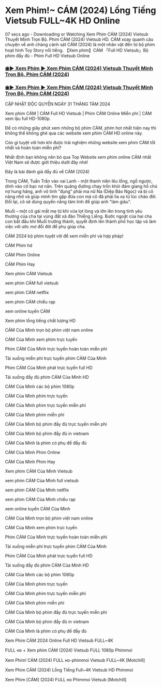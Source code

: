 # Xem Phim!~ CÁM (2024) Lồng Tiếng Vietsub FULL~4K HD Online
07 secs ago - Downloading or Watching Xem Phim CÁM (2024) Vietsub Thuyết Minh Trọn Bộ. Phim CÁM (2024) Vietsub HD. CÁM xoay quanh câu chuyện về anh chàng cảnh sát CÁM (2024) là một nhân vật đến từ bộ phim hoạt hình Toy Story nổi tiếng. 【Xem phim】CÁM 「Full HD Vietsub」Bộ phim đầy đủ - Phim Full HD Vietsub Online

### [◉▶️ Xem Phim ▶️ Xem Phim CÁM (2024) Vietsub Thuyết Minh Trọn Bộ. Phim CÁM (2024)](https://t.co/veNxzW3Vvu)

### [◉▶️ Xem Phim ▶️ Xem Phim CÁM (2024) Vietsub Thuyết Minh Trọn Bộ. Phim CÁM (2024)](https://t.co/veNxzW3Vvu)

CẬP NHẬT ĐỘC QUYỀN NGÀY 31 THÁNG TÁM 2024

Xem phim CÁM | CÁM Full HD Vietsub | Phim CÁM Online Miễn phí | CÁM xem lậu full HD-1080p.

Để có những giây phút xem những bộ phim CÁM, phim hot nhất hiện nay thì không thể không ghé qua các website xem phim CÁM HD online này.

Còn gì tuyệt vời hơn khi được trải nghiệm những website xem phim CÁM tốt nhất và hoàn toàn miễn phí?

Nhất định bạn không nên bỏ qua Top Website xem phim online CÁM nhất Việt Nam sẽ được giới thiệu dưới đây nhé!

Đây là bài đánh giá đầy đủ về CÁM (2024)

Trong CÁM, Tuấn Trần vào vai Lanh - một thanh niên lêu lổng, ngỗ ngược, dính vào cờ bạc nợ nần. Trên quãng đường chạy trốn khỏi đám giang hồ chủ nợ hung hăng, anh vô tình "đụng" phải ma nữ Na (Diệp Bảo Ngọc) và bị cô nàng nhờ vả giúp mình tìm gặp đứa con mà cô đã phải lìa xa từ lúc chào đời. Đổi lại, cô sẽ dùng quyền năng tâm linh để giúp anh "làm giàu".

Muối – một cô gái mất mẹ từ khi vừa lọt lòng và lớn lên trong tình yêu thương của cha tại vùng đất xã đảo Thiềng Liềng. Bước ngoặt của hai cha con bắt đầu khi Muối trưởng thành, quyết định lên thành phố học tập và làm việc với ước mơ đổi đời để phụ giúp cha.

CÁM 2024 bộ phim tuyệt vời để xem miễn phí và hợp pháp!

CÁM Phim hd

CÁM Phim Online

CÁM Phim Hay

Xem phim CÁM Vietsub

xem phim CÁM full vietsub

xem phim CÁM netflix

xem phim CÁM chiếu rạp

xem online tuyến CÁM

Xem phim lồng tiếng chất lượng HD

CÁM Của Mình trọn bộ phim việt nam online

CÁM Của Mình xem phim trực tuyến

Phim CÁM Của Mình trực tuyến hoàn toàn miễn phí

Tải xuống miễn phí trực tuyến phim CÁM Của Mình

Phim CÁM Của Mình phát trực tuyến full HD

Tải xuống đầy đủ phim CÁM Của Mình HD

CÁM Của Mình các bộ phim 1080p

CÁM Của Mình phim trực tuyến

CÁM Của Mình phim trực tuyến miễn phí

CÁM Của Mình phim miễn phí

CÁM Của Mình bộ phim đầy đủ trực tuyến miễn phí

CÁM Của Mình bộ phim đầy đủ in vietnam

CÁM Của Mình là phim có phụ đề đầy đủ

CÁM Của Mình Phim Online

CÁM Của Mình Phim Hay

Xem phim CÁM Của Mình Vietsub

xem phim CÁM Của Mình full vietsub

xem phim CÁM Của Mình netflix

xem phim CÁM Của Mình chiếu rạp

xem online tuyến CÁM Của Mình

CÁM Của Mình trọn bộ phim việt nam online

CÁM Của Mình xem phim trực tuyến

Phim CÁM Của Mình trực tuyến hoàn toàn miễn phí

Tải xuống miễn phí trực tuyến phim CÁM Của Mình

Phim CÁM Của Mình phát trực tuyến full HD

Tải xuống đầy đủ phim CÁM Của Mình HD

CÁM Của Mình các bộ phim 1080p

CÁM Của Mình phim trực tuyến

CÁM Của Mình phim trực tuyến miễn phí

CÁM Của Mình phim miễn phí

CÁM Của Mình bộ phim đầy đủ trực tuyến miễn phí

CÁM Của Mình bộ phim đầy đủ in vietnam

CÁM Của Mình là phim có phụ đề đầy đủ

Xem Phim CÁM 2024 Online Full HD Vietsub FULL~4K

FULL ʜᴅ + Xem phim CÁM (2024) Vietsub FULL 1080p Phimmoi

Xem Phim! CÁM (2024) FULL ʜᴅ-phimmoi Vietsub FULL~4K [Motchill]

Xem Phim CÁM (2024) Lồng Tiếng Full~4K Vietsub HD Phimmoi

Xem Phim [CÁM] (2024) FULL ʜᴅ Phimmoi Vietsub [Motchill]
